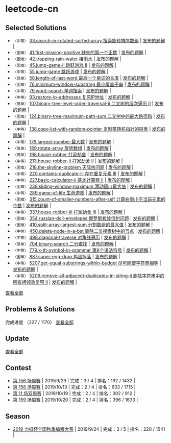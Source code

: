 # leetcode-cn



## Selected Solutions
* `（中等）`  [33.search-in-rotated-sorted-array 搜索旋转排序数组](./problems/33.search-in-rotated-sorted-array/README.md) | [发布的题解](https://leetcode-cn.com/problems/search-in-rotated-sorted-array/solution/sou-suo-xuan-zhuan-pai-xu-shu-zu-by-ikaruga/) |
* `（困难）`  [41.first-missing-positive 缺失的第一个正数](./problems/41.first-missing-positive/README.md) | [发布的题解](https://leetcode-cn.com/problems/first-missing-positive/solution/41-by-ikaruga/) |
* `（困难）`  [42.trapping-rain-water 接雨水](./problems/42.trapping-rain-water/README.md) | [发布的题解](https://leetcode-cn.com/problems/trapping-rain-water/solution/42-by-ikaruga/) |
* `（困难）`  [45.jump-game-ii 跳跃游戏 II](./problems/45.jump-game-ii/README.md) | [发布的题解](https://leetcode-cn.com/problems/jump-game-ii/solution/45-by-ikaruga/) |
* `（中等）`  [55.jump-game 跳跃游戏](./problems/55.jump-game/README.md) | [发布的题解](https://leetcode-cn.com/problems/jump-game/solution/55-by-ikaruga/) |
* `（简单）`  [58.length-of-last-word 最后一个单词的长度](./problems/58.length-of-last-word/README.md) | [发布的题解](https://leetcode-cn.com/problems/length-of-last-word/solution/58-by-ikaruga/) |
* `（困难）`  [76.minimum-window-substring 最小覆盖子串](./problems/76.minimum-window-substring/README.md) | [发布的题解](https://leetcode-cn.com/problems/minimum-window-substring/solution/76-by-ikaruga/) |
* `（中等）`  [79.word-search 单词搜索](./problems/79.word-search/README.md) | [发布的题解](https://leetcode-cn.com/problems/word-search/solution/79-by-ikaruga/) |
* `（中等）`  [93.restore-ip-addresses 复原IP地址](./problems/93.restore-ip-addresses/README.md) | [发布的题解](https://leetcode-cn.com/problems/restore-ip-addresses/solution/93-by-ikaruga/) |
* `（简单）`  [107.binary-tree-level-order-traversal-ii 二叉树的层次遍历 II](./problems/107.binary-tree-level-order-traversal-ii/README.md) | [发布的题解](https://leetcode-cn.com/problems/binary-tree-level-order-traversal-ii/solution/107-by-ikaruga/) |
* `（困难）`  [124.binary-tree-maximum-path-sum 二叉树中的最大路径和](./problems/124.binary-tree-maximum-path-sum/README.md) | [发布的题解](https://leetcode-cn.com/problems/binary-tree-maximum-path-sum/solution/er-cha-shu-zhong-de-zui-da-lu-jing-he-by-ikaruga/) |
* `（中等）`  [138.copy-list-with-random-pointer 复制带随机指针的链表](./problems/138.copy-list-with-random-pointer/README.md) | [发布的题解](https://leetcode-cn.com/problems/copy-list-with-random-pointer/solution/fu-zhi-dai-sui-ji-zhi-zhen-de-lian-biao-shi-yong-m/) |
* `（中等）`  [179.largest-number 最大数](./problems/179.largest-number/README.md) | [发布的题解](https://leetcode-cn.com/problems/largest-number/solution/179-by-ikaruga/) |
* `（简单）`  [189.rotate-array 旋转数组](./problems/189.rotate-array/README.md) | [发布的题解](https://leetcode-cn.com/problems/rotate-array/solution/189-by-ikaruga/) |
* `（简单）`  [198.house-robber 打家劫舍](./problems/198.house-robber/README.md) | [发布的题解](https://leetcode-cn.com/problems/house-robber/solution/da-jia-jie-she-by-ikaruga/) |
* `（中等）`  [213.house-robber-ii 打家劫舍 II](./problems/213.house-robber-ii/README.md) | [发布的题解](https://leetcode-cn.com/problems/house-robber-ii/solution/da-jia-jie-she-ii-dai-ma-jian-ji-yi-dong-ii-by-ika/) |
* `（困难）`  [218.the-skyline-problem 天际线问题](./problems/218.the-skyline-problem/README.md) | [发布的题解](https://leetcode-cn.com/problems/the-skyline-problem/solution/218-by-ikaruga/) |
* `（中等）`  [220.contains-duplicate-iii 存在重复元素 III](./problems/220.contains-duplicate-iii/README.md) | [发布的题解](https://leetcode-cn.com/problems/contains-duplicate-iii/solution/220-by-ikaruga/) |
* `（中等）`  [227.basic-calculator-ii 基本计算器 II](./problems/227.basic-calculator-ii/README.md) | [发布的题解](https://leetcode-cn.com/problems/basic-calculator-ii/solution/227-by-ikaruga/) |
* `（困难）`  [239.sliding-window-maximum 滑动窗口最大值](./problems/239.sliding-window-maximum/README.md) | [发布的题解](https://leetcode-cn.com/problems/sliding-window-maximum/solution/239-by-ikaruga/) |
* `（中等）`  [289.game-of-life 生命游戏](./problems/289.game-of-life/README.md) | [发布的题解](https://leetcode-cn.com/problems/game-of-life/solution/289-by-ikaruga/) |
* `（困难）`  [315.count-of-smaller-numbers-after-self 计算右侧小于当前元素的个数](./problems/315.count-of-smaller-numbers-after-self/README.md) | [发布的题解](https://leetcode-cn.com/problems/count-of-smaller-numbers-after-self/solution/315-by-ikaruga/) |
* `（中等）`  [337.house-robber-iii 打家劫舍 III](./problems/337.house-robber-iii/README.md) | [发布的题解](https://leetcode-cn.com/problems/house-robber-iii/solution/da-jia-jie-she-iii-dai-ma-jian-ji-yi-dong-iii-by-i/) |
* `（困难）`  [354.russian-doll-envelopes 俄罗斯套娃信封问题](./problems/354.russian-doll-envelopes/README.md) | [发布的题解](https://leetcode-cn.com/problems/russian-doll-envelopes/solution/354-by-ikaruga/) |
* `（困难）`  [410.split-array-largest-sum 分割数组的最大值](./problems/410.split-array-largest-sum/README.md) | [发布的题解](https://leetcode-cn.com/problems/split-array-largest-sum/solution/410-by-ikaruga/) |
* `（中等）`  [450.delete-node-in-a-bst 删除二叉搜索树中的节点](./problems/450.delete-node-in-a-bst/README.md) | [发布的题解](https://leetcode-cn.com/problems/delete-node-in-a-bst/solution/shan-chu-er-cha-sou-suo-shu-zhong-de-jie-dian-by-i/) |
* `（中等）`  [498.diagonal-traverse 对角线遍历](./problems/498.diagonal-traverse/README.md) | [发布的题解](https://leetcode-cn.com/problems/diagonal-traverse/solution/dui-jiao-xian-bian-li-fen-xi-ti-mu-zhao-zhun-gui-l/) |
* `（简单）`  [704.binary-search 二分查找](./problems/704.binary-search/README.md) | [发布的题解](https://leetcode-cn.com/problems/binary-search/solution/er-fen-cha-zhao-by-ikaruga/) |
* `（中等）`  [779.k-th-symbol-in-grammar 第K个语法符号](./problems/779.k-th-symbol-in-grammar/README.md) | [发布的题解](https://leetcode-cn.com/problems/k-th-symbol-in-grammar/solution/di-kge-yu-fa-fu-hao-by-ikaruga-2/) |
* `（困难）`  [887.super-egg-drop 鸡蛋掉落](./problems/887.super-egg-drop/README.md) | [发布的题解](https://leetcode-cn.com/problems/super-egg-drop/solution/887-by-ikaruga/) |
* `（中等）`  [5207.get-equal-substrings-within-budget 尽可能使字符串相等](./contest/weekly-contest-156/problems/5207.get-equal-substrings-within-budget/README.md) | [发布的题解](https://leetcode-cn.com/problems/get-equal-substrings-within-budget/solution/5207-by-ikaruga/) |
* `（中等）`  [5206.remove-all-adjacent-duplicates-in-string-ii 删除字符串中的所有相邻重复项 II](./contest/weekly-contest-156/problems/5206.remove-all-adjacent-duplicates-in-string-ii/README.md) | [发布的题解](https://leetcode-cn.com/problems/remove-all-adjacent-duplicates-in-string-ii/solution/5206-by-ikaruga/) |

[查看全部](./Solutions.md)  

## Problems & Solutions
完成进度 （227 / 1170）
[查看全部](./Problems.md)  

## Update
[查看全部](./Update.md)  

## Contest
* [第 156 场周赛](./contest/weekly-contest-156/README.md) | 2019/9/29 | 完成：3 / 4 | 排名：192 / 1432 |
* [第 158 场周赛](./contest/weekly-contest-158/README.md) | 2019/10/13 | 完成：2 / 4 | 排名：633 / 1715 |
* [第 11 场双周赛](./contest/biweekly-contest-11/README.md) | 2019/10/19 | 完成：2 / 4 | 排名：302 / 912 |
* [第 159 场周赛](./contest/weekly-contest-159/README.md) | 2019/10/20 | 完成：2 / 4 | 排名：396 / 1633 |

## Season
* [2019 力扣杯全国秋季编程大赛](./season/2019-fall/README.md) | 2019/9/24 | 完成：3 / 5 | 排名：220 / 1541 |
